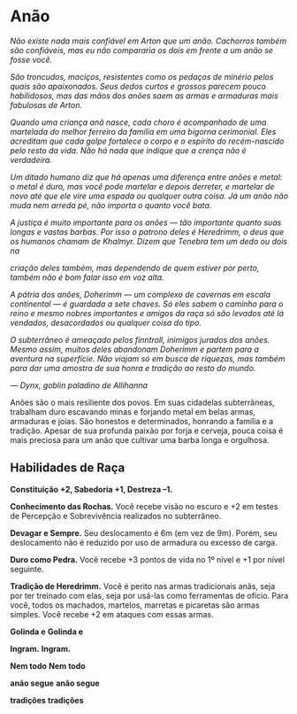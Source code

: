 
# Anão

_Não existe nada mais confiável em Arton que um anão._
_Cachorros também são confiáveis, mas eu não compararia os_
_dois em frente a um anão se fosse você._

_São troncudos, maciços, resistentes como os pedaços de_
_minério pelos quais são apaixonados. Seus dedos curtos e_
_grossos parecem pouco habilidosos, mas das mãos dos anões_
_saem as armas e armaduras mais fabulosas de Arton._

_Quando uma criança anã nasce, cada choro é acompanhado de uma martelada do melhor ferreiro da família_
_em uma bigorna cerimonial. Eles acreditam que cada golpe_
_fortalece o corpo e o espírito do recém-nascido pelo resto da_
_vida. Não há nada que indique que a crença não é verdadeira._

_Um ditado humano diz que há apenas uma diferença_
_entre anões e metal: o metal é duro, mas você pode martelar_
_e depois derreter, e martelar de novo até que ele vire uma_
_espada ou qualquer outra coisa. Já um anão não muda nem_
_arreda pé, não importa o quanto você bata._

_A justiça é muito importante para os anões — tão_
_importante quanto suas longas e vastas barbas. Por isso o_
_patrono deles é Heredrimm, o deus que os humanos chamam_
_de Khalmyr. Dizem que Tenebra tem um dedo ou dois na_

_criação deles também, mas dependendo de quem estiver por_
_perto, também não é bom falar isso em voz alta._

_A pátria dos anões, Doherimm — um complexo de_
_cavernas em escala continental — é guardada a sete chaves._
_Só eles sabem o caminho para o reino e mesmo nobres importantes e amigos da raça só são levados até lá vendados,_
_desacordados ou qualquer coisa do tipo._

_O subterrâneo é ameaçado pelos finntroll, inimigos_
_jurados dos anões. Mesmo assim, muitos deles abandonam_
_Doherimm e partem para a aventura na superfície. Não_
_viajam só em busca de riquezas, mas também para dar uma_
_amostra de sua honra e tradição ao resto do mundo._

_— Dynx, goblin paladino de Allihanna_

Anões são o mais resiliente dos povos. Em suas
cidadelas subterrâneas, trabalham duro escavando
minas e forjando metal em belas armas, armaduras
e joias. São honestos e determinados, honrando a
família e a tradição. Apesar de sua profunda paixão
por forja e cerveja, pouca coisa é mais preciosa para
um anão que cultivar uma barba longa e orgulhosa.
## Habilidades de Raça

**Constituição +2, Sabedoria +1, Destreza –1.**

**Conhecimento das Rochas.** Você
recebe visão no escuro e +2 em testes de
Percepção e Sobrevivência realizados no
subterrâneo.

**Devagar e Sempre.** 
Seu deslocamento é 6m (em
vez de 9m). Porém, seu
deslocamento não é reduzido por uso de armadura
ou excesso de carga.

**Duro como Pedra.** 
Você recebe +3 pontos de
vida no 1º nível e +1 por
nível seguinte.

**Tradição de Heredrimm.** Você é perito nas armas tradicionais
anãs, seja por ter treinado com elas, seja por
usá-las como ferramentas de ofício. Para você,
todos os machados,
martelos, marretas e
picaretas são armas
simples. Você recebe
+2 em ataques com
essas armas.

**Golinda e** **Golinda e**

**Ingram.** **Ingram.**

**Nem todo** **Nem todo**

**anão segue** **anão segue**

**tradições** **tradições**
